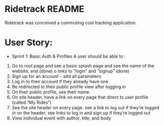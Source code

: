# Ridetrack README


Ridetrack was conceived a commuting cost tracking application.

# User Story: 	
* Sprint 1: Basic Auth & Profiles A user should be able to :
1) Go to root page and see a basic splash page and see the name of the website, and (done) o links to “login” and “signup” (done) 
2) Sign up for an account – add all parameters 
3) Log in to their account if they already have one 
4) Be redirected to their public profile view after logging in 
5) On their public profile, see their name. 
6) On site header, have a link on every page that direct to user profile (called “My Rides”)
7) See the site header on every page. see a link to log out if they’re logged in on the header, see links to log in and sign up if they’re logged out
8) View individual event with author, title, and body

